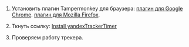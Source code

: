 1. Установить плагин Tampermonkey для браузера:
   [плагин для Google Chrome](https://chromewebstore.google.com/detail/tampermonkey/dhdgffkkebhmkfjojejmpbldmpobfkfo?hl=ru&pli=1).
   [плагин для Mozilla Firefox](https://addons.mozilla.org/ru/firefox/addon/tampermonkey/).

2. Ткнуть ссылку: [Install yandexTrackerTimer](https://raw.githubusercontent.com/denyWhite/yandexTrackerTimer/main/Yandex_Tracker_Timer-1.0.user.js)

3. Проверяем работу трекера.